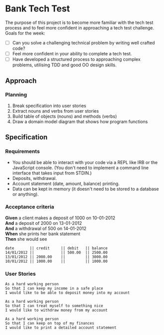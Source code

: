 # Bank Tech Test
The purpose of this project is to become more familiar with the tech test process and to feel more confident in approaching a tech test challenge. 
Goals for the week:
- [ ] Can you solve a challenging technical problem by writing well crafted code?
- [ ] Feel more confident in your ability to complete a tech test.
- [ ] Have developed a structured process to approaching complex problems, utilising TDD and good OO design skills.

## Approach

### Planning
1. Break specification into user stories
2. Extract nouns and verbs from user stories
3. Build table of objects (nouns) and methods (verbs)
4. Draw a domain model diagram that shows how program functions

## Specification

### Requirements

* You should be able to interact with your code via a REPL like IRB or the JavaScript console.  (You don't need to implement a command line interface that takes input from STDIN.)
* Deposits, withdrawal.
* Account statement (date, amount, balance) printing.
* Data can be kept in memory (it doesn't need to be stored to a database or anything).

### Acceptance criteria

**Given** a client makes a deposit of 1000 on 10-01-2012  
**And** a deposit of 2000 on 13-01-2012  
**And** a withdrawal of 500 on 14-01-2012  
**When** she prints her bank statement  
**Then** she would see

```
date       || credit     || debit   || balance
14/01/2012 ||            || 500.00  || 2500.00
13/01/2012 || 2000.00    ||         || 3000.00
10/01/2012 || 1000.00    ||         || 1000.00
```

### User Stories
```
As a hard working person
So that I can keep my income in a safe place
I would like to be able to deposit money into my account

As a hard working person
So that I can treat myself to something nice
I would like to withdraw money from my account

As a hard working person
So that I can keep on top of my finances
I would like to print a detailed account statement
```
